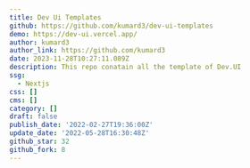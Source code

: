 ```yaml
---
title: Dev Ui Templates
github: https://github.com/kumard3/dev-ui-templates
demo: https://dev-ui.vercel.app/
author: kumard3
author_link: https://github.com/kumard3
date: 2023-11-28T10:27:11.089Z
description: This repo conatain all the template of Dev.UI
ssg:
  - Nextjs
css: []
cms: []
category: []
draft: false
publish_date: '2022-02-27T19:36:00Z'
update_date: '2022-05-28T16:30:48Z'
github_star: 32
github_fork: 8
---
```


